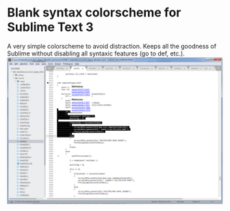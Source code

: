 # Blank syntax colorscheme for Sublime Text 3

A very simple colorscheme to avoid distraction. Keeps all the goodness of Sublime without disabling all syntaxic features (go to def, etc.).
![screenshot](/screenshot.png)